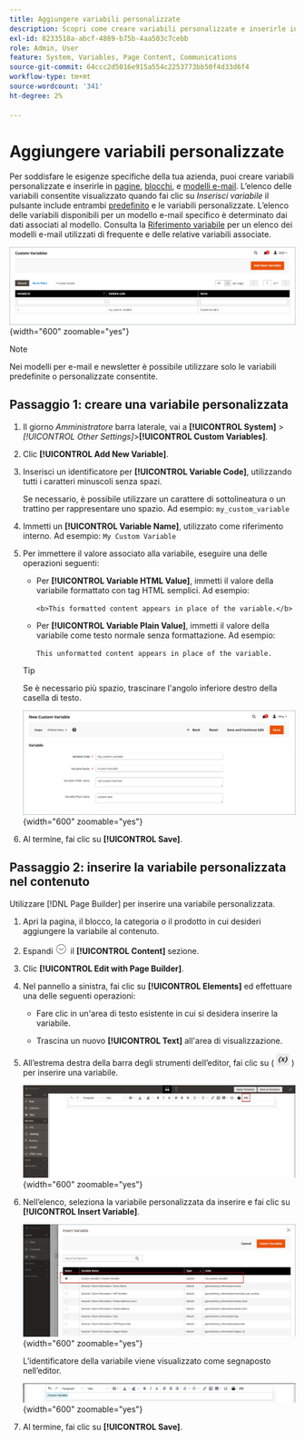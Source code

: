 ```yaml
---
title: Aggiungere variabili personalizzate
description: Scopri come creare variabili personalizzate e inserirle in pagine, blocchi e contenuti di prodotto.
exl-id: 8233518a-abcf-4889-b75b-4aa503c7cebb
role: Admin, User
feature: System, Variables, Page Content, Communications
source-git-commit: 64ccc2d5016e915a554c2253773bb50f4d33d6f4
workflow-type: tm+mt
source-wordcount: '341'
ht-degree: 2%

---
```


# Aggiungere variabili personalizzate

Per soddisfare le esigenze specifiche della tua azienda, puoi creare variabili personalizzate e inserirle in [pagine](../content-design/pages.md), [blocchi](../content-design/blocks.md), e [modelli e-mail](email-templates.md). L’elenco delle variabili consentite visualizzato quando fai clic su _Inserisci variabile_ il pulsante include entrambi [predefinito](variables-predefined.md) e le variabili personalizzate. L’elenco delle variabili disponibili per un modello e-mail specifico è determinato dai dati associati al modello. Consulta la [Riferimento variabile](variables-reference.md) per un elenco dei modelli e-mail utilizzati di frequente e delle relative variabili associate.

![Variabili personalizzate](./assets/variables-custom.png){width="600" zoomable="yes"}

>[!NOTE]
>
>Nei modelli per e-mail e newsletter è possibile utilizzare solo le variabili predefinite o personalizzate consentite.

## Passaggio 1: creare una variabile personalizzata

1. Il giorno _Amministratore_ barra laterale, vai a **[!UICONTROL System]** > _[!UICONTROL Other Settings]_>**[!UICONTROL Custom Variables]**.

1. Clic **[!UICONTROL Add New Variable]**.

1. Inserisci un identificatore per **[!UICONTROL Variable Code]**, utilizzando tutti i caratteri minuscoli senza spazi.

   Se necessario, è possibile utilizzare un carattere di sottolineatura o un trattino per rappresentare uno spazio. Ad esempio: `my_custom_variable`

1. Immetti un **[!UICONTROL Variable Name]**, utilizzato come riferimento interno. Ad esempio: `My Custom Variable`

1. Per immettere il valore associato alla variabile, eseguire una delle operazioni seguenti:

   - Per **[!UICONTROL Variable HTML Value]**, immetti il valore della variabile formattato con tag HTML semplici. Ad esempio:

     `<b>This formatted content appears in place of the variable.</b>`

   - Per **[!UICONTROL Variable Plain Value]**, immetti il valore della variabile come testo normale senza formattazione. Ad esempio:

     `This unformatted content appears in place of the variable.`

   >[!TIP]
   >
   >Se è necessario più spazio, trascinare l&#39;angolo inferiore destro della casella di testo.

   ![Nuova variabile personalizzata](./assets/variable-custom-add.png){width="600" zoomable="yes"}

1. Al termine, fai clic su **[!UICONTROL Save]**.

## Passaggio 2: inserire la variabile personalizzata nel contenuto

Utilizzare [!DNL Page Builder] per inserire una variabile personalizzata.

1. Apri la pagina, il blocco, la categoria o il prodotto in cui desideri aggiungere la variabile al contenuto.

1. Espandi ![Selettore di espansione](../assets/icon-display-expand.png) il **[!UICONTROL Content]** sezione.

1. Clic **[!UICONTROL Edit with Page Builder]**.

1. Nel pannello a sinistra, fai clic su **[!UICONTROL Elements]** ed effettuare una delle seguenti operazioni:

   - Fare clic in un&#39;area di testo esistente in cui si desidera inserire la variabile.

   - Trascina un nuovo **[!UICONTROL Text]** all&#39;area di visualizzazione.

1. All’estrema destra della barra degli strumenti dell’editor, fai clic su ( ![Inserisci variabile](./assets/editor-btn-insert-variable.png) ) per inserire una variabile.

   ![[!DNL Page Builder] palco e pannello](./assets/variable-custom-pagebuilder-stage.png){width="600" zoomable="yes"}

1. Nell’elenco, seleziona la variabile personalizzata da inserire e fai clic su **[!UICONTROL Insert Variable]**.

   ![Nuova variabile personalizzata](./assets/variable-custom-insert-select.png){width="600" zoomable="yes"}

   L’identificatore della variabile viene visualizzato come segnaposto nell’editor.

   ![[!DNL Page Builder] stage - segnaposto variabile](./assets/pagebuilder-variable-inserted.png){width="600" zoomable="yes"}

1. Al termine, fai clic su **[!UICONTROL Save]**.
